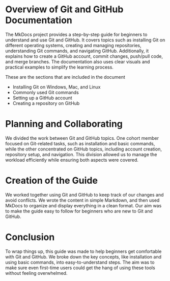 # **Overview of Git and GitHub Documentation**

The MkDocs project provides a step-by-step guide for beginners to understand and use Git and GitHub. It covers topics such as installing Git on different operating systems, creating and managing repositories, understanding Git commands, and navigating GitHub. Additionally, it explains how to create a GitHub account, commit changes, push/pull code, and merge branches. The documentation also uses clear visuals and practical examples to simplify the learning process.

These are the sections that are included in the document

- Installing Git on Windows, Mac, and Linux
- Commonly used Git commands
- Setting up a GitHub account
- Creating a repository on GitHub

# Planning and Collaborating

We divided the work between Git and GitHub topics. One cohort member focused on Git-related tasks, such as installation and basic commands, while the other concentrated on GitHub topics, including account creation, repository setup, and navigation. This division allowed us to manage the workload efficiently while ensuring both aspects were covered.

# Creation of the Guide

We worked together using Git and GitHub to keep track of our changes and avoid conflicts. We wrote the content in simple Markdown, and then used MkDocs to organize and display everything in a clean format. Our aim was to make the guide easy to follow for beginners who are new to Git and GitHub.

# Conclusion

To wrap things up, this guide was made to help beginners get comfortable with Git and GitHub. We broke down the key concepts, like installation and using basic commands, into easy-to-understand steps. The aim was to make sure even first-time users could get the hang of using these tools without feeling overwhelmed.
